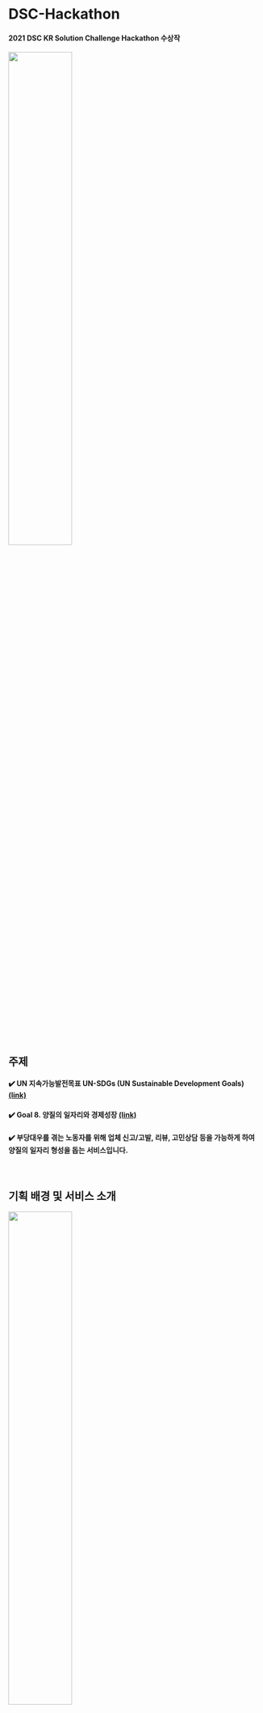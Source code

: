 # DSC-Hackathon

#### 2021 DSC KR Solution Challenge Hackathon 수상작
<img src="https://user-images.githubusercontent.com/61506233/107141024-7fb54200-6969-11eb-9ab3-6eee4af70b4f.png" width="50%">

## 주제
#### ✔️ UN 지속가능발전목표 UN-SDGs (UN Sustainable Development Goals) [(link)](https://sdgs.un.org/goals)
#### ✔️ Goal 8. 양질의 일자리와 경제성장 [(link)](https://sdgs.un.org/goals/goal8)
#### ✔️ 부당대우를 겪는 노동자를 위해 업체 신고/고발, 리뷰, 고민상담 등을 가능하게 하여 양질의 일자리 형성을 돕는 서비스입니다.

</br>


## 기획 배경 및 서비스 소개
<img src="https://user-images.githubusercontent.com/61506233/107083917-b724d100-6839-11eb-83b9-c8c181bec168.png" width="50%">

- 최근 알바생, 일용직 노동자에 대한 부당대우 사례가 쏟아지고 있다.
    - 흔히 말하는 '갑질'(불합리한 요구 및 지시, 임금 지연, 수당 미지급, 최저임금에도 못 미치는 급여, 폭언, 불합리한 요구 및 지시, 화풀이 등)
- 이러한 부당대우를 받았을때, 개인이 권리를 찾기 어렵다.
    - 잘릴지도 모른다는 불안감
    - [정부에서 제공하는 구제서비스](https://www.gov.kr/portal/service/serviceInfo/PTR000051332)는 절차가 복잡하고 신고를 해도 권리를 찾기가 어렵다.  
- 따라서, 📱 `일용직 노동자 / 알바생을 위한 커뮤니티 어플, Goorum` 📱 을 제안한다. 
   - 본 서비스를 통해, 본인이 겪은 부당대우를 사람들과 공유하고 고발/신고하여, 적절하게 대응하도록 한다.

![image](https://user-images.githubusercontent.com/61506233/107088521-69f82d80-6840-11eb-8f20-d8dda9e8be1d.png)

## 기술 소개
<img src="https://user-images.githubusercontent.com/61506233/107090433-8ba6e400-6843-11eb-9cea-e579424bad04.png" width="50%">

### 안드로이드 : [(link)](https://github.com/kkminyoung/DSC-Hackathon/tree/main/Android)
- CODE

### 서버 : [(link)](https://github.com/kkminyoung/DSC-Hackathon/tree/main/Server)
- CODE
- DATABASE ERD
- API LIST

## 팀원 및 역할
### 👩 김아영 : 기획, 디자인, 발표 
### 👦 박규훤 : 안드로이드 개발
### 👩 김혜성 : 안드로이드 개발
### 👩 김민영 : 서버 개발

</br>

## 개발 기간
📆 2021.2.1 ~ 2021.2.5

## GROUP
<img src="https://user-images.githubusercontent.com/61506233/107084228-23073980-683a-11eb-991c-d1a2a66d4424.png" width="80%">


[DSC link](https://dsc.community.dev)

